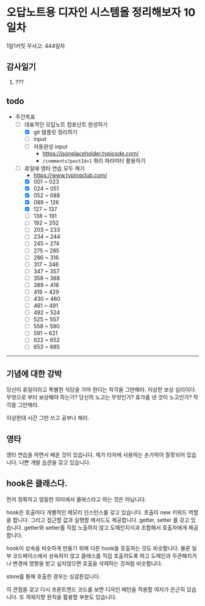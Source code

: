 # 오답노트용 디자인 시스템을 정리해보자 10일차

1일1커밋 무사고: 444일차

## 감사일기

1. ???

## todo

- 주간목표
  - [ ] 대표적인 오답노트 컴포넌트 완성하기
    - [x] git 템플릿 정리하기
    - [ ] input
    - [ ] 자동완성 input
      - https://jsonplaceholder.typicode.com/
      - `/comments?postId=1` 쿼리 파라미터 활용하기
  - [ ] 휴일에 영타 연습 모두 깨기
    - https://www.typingclub.com/
    - [x] 001 ~ 023
    - [x] 024 ~ 051
    - [x] 052 ~ 088
    - [x] 089 ~ 126
    - [x] 127 ~ 137
    - [ ] 138 ~ 191
    - [ ] 192 ~ 202
    - [ ] 203 ~ 233
    - [ ] 234 ~ 244
    - [ ] 245 ~ 274
    - [ ] 275 ~ 285
    - [ ] 286 ~ 316
    - [ ] 317 ~ 346
    - [ ] 347 ~ 357
    - [ ] 358 ~ 388
    - [ ] 389 ~ 418
    - [ ] 419 ~ 429
    - [ ] 430 ~ 460
    - [ ] 461 ~ 491
    - [ ] 492 ~ 524
    - [ ] 525 ~ 557
    - [ ] 558 ~ 590
    - [ ] 591 ~ 621
    - [ ] 622 ~ 652
    - [ ] 653 ~ 685

---

## 기념에 대한 강박

당신이 휴일이라고 특별한 식당을 가야 한다는 착각을 그만해라. 이상한 보상 심리이다. 무엇으로 부터 보상해야 하는가? 당신의 노고는 무엇인가? 휴가를 낸 것이 노고인가? 착각을 그만해라.

이상한데 시간 그만 쓰고 공부나 해라.

## 영타

영타 연습을 하면서 배운 것이 있습니다. 제가 타자에 사용하는 손가락이 잘못되어 있습니다. 나쁜 개발 습관을 갖고 있습니다.

## hook은 클래스다.

먼저 정확하고 엄밀한 의미에서 클래스라고 하는 것은 아닙니다.

hook은 호출마다 개별적인 메모리 인스턴스를 갖고 있습니다. 호출이 new 키워드 역할을 합니다. 그리고 접근할 값과 실행할 메서드도 제공합니다. getter, setter 를 갖고 있습니다. getter와 setter를 직접 노출하지 않고 도메인지식과 조합해서 호출자에게 제공합니다. 

hook이 상속을 비슷하게 만들기 위해 다른 hook을 호출하는 것도 비슷합니다. 물론 일부 코드베이스에서 상속하지 않고 클래스를 직접 호출하도록 하고 도메인과 무관해지거나 변경에 영향을 받고 싶지않으면 호출을 삭제하는 것처럼 비슷합니다. 

store를 통해 호출한 경우는 싱글튼입니다.

이 관점을 갖고 다시 프론트엔드 코드를 보면 디자인 패턴을 적용할 여지가 은근히 있습니다. 또 객체지향 원칙을 활용할 부분도 있습니다.

